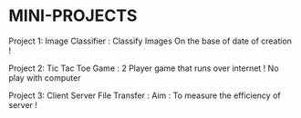 # MINI-PROJECTS
Project 1: Image Classifier : Classify Images On the base of date of creation !

Project 2: Tic Tac Toe Game : 2 Player game that runs over internet ! No play with computer

Project 3: Client Server File Transfer : Aim  : To measure the efficiency of server !
